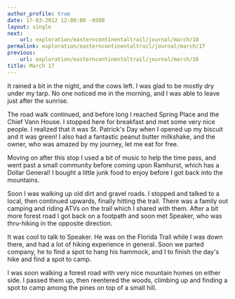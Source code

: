 ```yaml
---
author_profile: true
date: 17-03-2012 12:00:00 -0500
layout: single
next:
    url: exploration/easterncontinentaltrail/journal/march/18
permalink: exploration/easterncontinentaltrail/journal/march/17
previous:
    url: exploration/easterncontinentaltrail/journal/march/16
title: March 17
---
```

It rained a bit in the night, and the cows left. I was glad to be mostly dry under my tarp. No one noticed me in the morning, and I was able to leave just after the sunrise.

The road walk continued, and before long I reached Spring Place and the Chief Vann House. I stopped here for breakfast and met some very nice people. I realized that it was St. Patrick's Day when I opened up my biscuit and it was green! I also had a fantastic peanut butter milkshake, and the owner, who was amazed by my journey, let me eat for free.

Moving on after this stop I used a bit of music to help the time pass, and went past a small community before coming upon Ramhurst, which has a Dollar General! I bought a little junk food to enjoy before I got back into the mountains.

Soon I was walking up old dirt and gravel roads. I stopped and talked to a local, then continued upwards, finally hitting the trail. There was a family out camping and riding ATVs on the trail which I shared with them. After a bit more forest road I got back on a footpath and soon met Speaker, who was thru-hiking in the opposite direction.

It was cool to talk to Speaker. He was on the Florida Trail while I was down there, and had a lot of hiking experience in general. Soon we parted company, he to find a spot to hang his hammock, and I to finish the day's hike and find a spot to camp.

I was soon walking a forest road with very nice mountain homes on either side. I passed them up, then reentered the woods, climbing up and finding a spot to camp among the pines on top of a small hill.